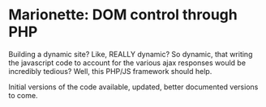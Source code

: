 Marionette: DOM control through PHP
===================================

Building a dynamic site? Like, REALLY dynamic? So dynamic, that writing the javascript code to account for the various ajax responses would be incredibly tedious? Well, this PHP/JS framework should help.

Initial versions of the code available, updated, better documented versions to come.
